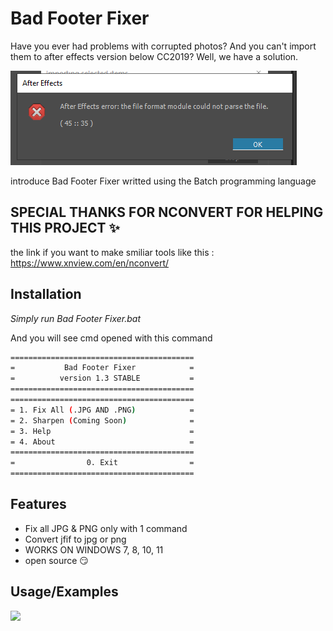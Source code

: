 
# Bad Footer Fixer

Have you ever had problems with corrupted photos? And you can't import them to after effects version below CC2019? Well, we have a solution.

![](https://github.com/cutefishaep/Bad-Footer-Fixer/blob/main/aftereffecterror.png)

introduce Bad Footer Fixer
writted using the Batch programming language

## SPECIAL THANKS FOR NCONVERT FOR HELPING THIS PROJECT ✨ ##
the link if you want to make smiliar tools like this :
https://www.xnview.com/en/nconvert/

## Installation

*Simply run Bad Footer Fixer.bat*

And you will see cmd opened with this command
```bash
=========================================
=           Bad Footer Fixer            =
=          version 1.3 STABLE           =
=========================================
=========================================
= 1. Fix All (.JPG AND .PNG)            =
= 2. Sharpen (Coming Soon)              =
= 3. Help                               =
= 4. About                              =
=========================================
=                0. Exit                =
=========================================
```
    
## Features

- Fix all JPG & PNG only with 1 command
- Convert jfif to jpg or png
- WORKS ON WINDOWS 7, 8, 10, 11
- open source 😏


## Usage/Examples

![](https://github.com/cutefishaep/Bad-Footer-Fixer/blob/main/bandicam%202023-01-27%2010-05-39-867.gif)


